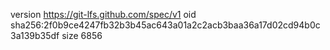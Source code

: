 version https://git-lfs.github.com/spec/v1
oid sha256:2f0b9ce4247fb32b3b45ac643a01a2c2acb3baa36a17d02cd94b0c3a139b35df
size 6856

